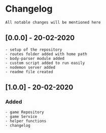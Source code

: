 # Changelog
    All notable changes will be mentioned here

## [0.0.0] - 20-02-2020
    - setup of the repository
    - routes folder added with home path
    - body-parser module added
    - custom script added to run easily
    - nodemon server added
    - readme file created

## [1.0.0] - 20-02-2020
### Added
    - game Repository
    - game Service
    - helper functions
    - changelog